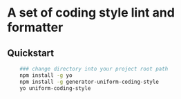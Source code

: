 # A set of coding style lint and formatter

## Quickstart
```bash
    ### change directory into your project root path
    npm install -g yo
    npm install -g generator-uniform-coding-style
    yo uniform-coding-style
```
